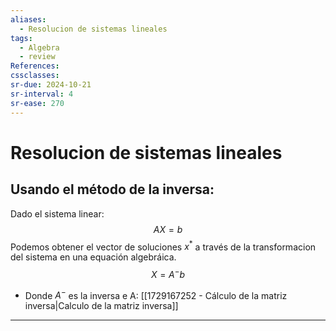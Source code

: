 ```yaml
---
aliases:
  - Resolucion de sistemas lineales
tags:
  - Algebra
  - review
References: 
cssclasses:
sr-due: 2024-10-21
sr-interval: 4
sr-ease: 270
---
```

# Resolucion de sistemas lineales

## Usando el método de la inversa:

Dado el sistema linear: 
$$AX = b$$
Podemos obtener el vector de soluciones $x^*$ a través de la transformacion del sistema en una equación algebráica. 
$$X = A^- b$$
+ Donde $A^-$ es la inversa e A: [[1729167252 - Cálculo de la matriz inversa|Calculo de la matriz inversa]]



***
